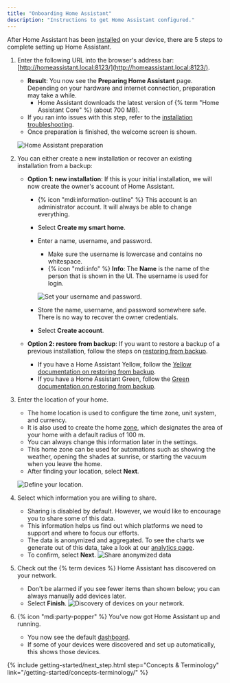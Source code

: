 ```yaml
---
title: "Onboarding Home Assistant"
description: "Instructions to get Home Assistant configured."
---
```


After Home Assistant has been [installed](/installation/) on your device, there are 5 steps to complete setting up Home Assistant.

1. Enter the following URL into the browser's address bar: [http://homeassistant.local:8123/](http://homeassistant.local:8123/).
   - **Result**: You now see the **Preparing Home Assistant** page. Depending on your hardware and internet connection, preparation may take a while.
     - Home Assistant downloads the latest version of {% term "Home Assistant Core" %} (about 700&nbsp;MB).
   - If you ran into issues with this step, refer to the [installation troubleshooting](/installation/troubleshooting/).
   - Once preparation is finished, the welcome screen is shown.

    ![Home Assistant preparation](/images/getting-started/onboarding_preparing_01_.png)

2. You can either create a new installation or recover an existing installation from a backup:
   - **Option 1: new installation**: If this is your initial installation, we will now create the owner's account of Home Assistant.
     - {% icon "mdi:information-outline" %} This account is an administrator account. It will always be able to change everything.
     - Select **Create my smart home**.
     - Enter a name, username, and password.
       - Make sure the username is lowercase and contains no whitespace.
       - {% icon "mdi:info" %} **Info**: The **Name** is the name of the person that is shown in the UI. The username is used for login.

        ![Set your username and password.](/images/getting-started/onboarding_username.png)
     - Store the name, username, and password somewhere safe. There is no way to recover the owner credentials.
     - Select **Create account**.

   - **Option 2: restore from backup**: If you want to restore a backup of a previous installation, follow the steps on [restoring from backup](/common-tasks/general/#restoring-a-backup).
       - If you have a Home Assistant Yellow, follow the [Yellow documentation on restoring from backup](https://support.nabucasa.com/hc/en-us/articles/25454643790237).
       - If you have a Home Assistant Green, follow the [Green documentation on restoring from backup](https://support.nabucasa.com/hc/en-us/articles/25160431579165).

3. Enter the location of your home.
   - The home location is used to configure the time zone, unit system, and currency.
   - It is also used to create the home [zone](/integrations/zone/), which designates the area of your home with a default radius of 100&nbsp;m.
   - You can always change this information later in the settings.
   - This home zone can be used for automations such as showing the weather, opening the shades at sunrise, or starting the vacuum when you leave the home.
   - After finding your location, select **Next**.

    ![Define your location.](/images/getting-started/onboarding_location.png)

4. Select which information you are willing to share.
    - Sharing is disabled by default. However, we would like to encourage you to share some of this data.
    - This information helps us find out which platforms we need to support and where to focus our efforts.
    - The data is anonymized and aggregated. To see the charts we generate out of this data, take a look at our [analytics page](https://analytics.home-assistant.io/).
    - To confirm, select **Next**.
   ![Share anonymized data](/images/getting-started/onboarding_share_anonymized_info.png)

5. Check out the {% term devices %} Home Assistant has discovered on your network.
    - Don't be alarmed if you see fewer items than shown below; you can always manually add devices later.
    - Select **Finish**.
    ![Discovery of devices on your network.](/images/getting-started/onboarding_devices.png)

6. {% icon "mdi:party-popper" %} You’ve now got Home Assistant up and running.
   - You now see the default [dashboard](/dashboards/).
   - If some of your devices were discovered and set up automatically, this shows those devices.

{% include getting-started/next_step.html step="Concepts & Terminology" link="/getting-started/concepts-terminology/" %}
